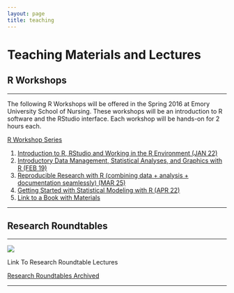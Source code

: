 ```yaml
---
layout: page
title: teaching
---
```


# Teaching Materials and Lectures

## R Workshops

<hr/>
<p>
The following R Workshops will be offered in the Spring 2016 at Emory University School of Nursing. These workshops will be an introduction to R software and the RStudio interface. Each workshop will be hands-on for 2 hours each. 
</p>
<p>
 <a class="redbutton" href="{{ site.url }}/teaching/RWorkshops">R Workshop Series</a>
</p>
<ol>
  <li><a href="{{ site.url }}/teaching/RWorkshops/Workshop01.html">Introduction to R, RStudio and Working in the R Environment (JAN 22)</a></li>
  <li><a href="{{ site.url }}/teaching/RWorkshops/Workshop02.html">Introductory Data Management, Statistical Analyses, and Graphics with R (FEB 19)</a></li>
  <li><a href="{{ site.url }}/teaching/RWorkshops/Workshop03.html">Reproducible Research with R (combining data + analysis + documentation seamlessly) (MAR 25)</a></li>
  <li><a href="{{ site.url }}/teaching/RWorkshops/Workshop04.html">Getting Started with Statistical Modeling with R (APR 22)</a></li>
    <li><a href="http://melindahiggins2000.github.io/web2/book/index.html target="_blank">Link to a Book with Materials</a></li>
</ol>
<hr/>

## Research Roundtables

<hr/>
<a href="{{ site.url }}/teaching/RR"><img class="centered" src="{{ site.url }}/images/website/sky01.jpg"/></a>
<p>
 Link To Research Roundtable Lectures &nbsp;&nbsp;
</p>
<p>
 <a class="redbutton" href="{{ site.url }}/teaching/RR">Research Roundtables Archived</a>
</p>
<hr/>



